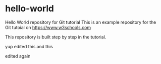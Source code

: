 # hello-world
Hello World repository for Git tutorial
This is an example repository for the Git tutoial on https://www.w3schools.com

This repository is built step by step in the tutorial.

yup edited this
and this


edited again
